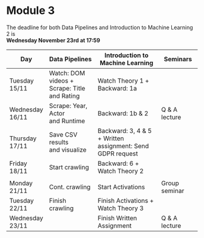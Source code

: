 
# Module 3

The deadline for both Data Pipelines and Introduction to Machine Learning 2 is<br>**Wednesday November 23rd at 17:59**

| Day                | Data Pipelines               | Introduction to<br>Machine Learning | Seminars                    |
| ------------------ | ---------------------------- | ----------------------------------- | --------------------------- |
| Tuesday<br>15/11   | Watch: DOM videos +<br>Scrape: Title and Rating | Watch Theory 1 +<br>Backward: 1a |             |
| Wednesday<br>16/11 | Scrape: Year, Actor<br>and Runtime | Backward: 1b & 2              | Q & A lecture               |
| Thursday<br>17/11  | Save CSV results<br>and visualize | Backward: 3, 4 & 5 + Written<br>assignment: Send GDPR request | |
| Friday<br>18/11    | Start crawling               | Backward: 6 +<br>Watch Theory 2     |                             |
|                    |                              |                                     |                             |
| Monday<br>21/11    | Cont. crawling               | Start Activations                   | Group seminar               |
| Tuesday<br>22/11   | Finish crawling              | Finish Activations +<br>Watch Theory 3 |                          |
| Wednesday<br>23/11 |                              | Finish Written Assignment           | Q & A lecture               |


